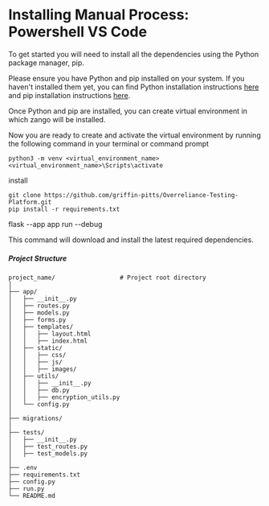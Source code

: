 # Installing Manual Process: Powershell VS Code

To get started you will need to install all the dependencies using the Python package manager, pip.

Please ensure you have Python and pip installed on your system. If you haven't installed them yet, you can find Python installation instructions [here](https://www.python.org/downloads/) and pip installation instructions [here](https://pip.pypa.io/en/stable/installation/).

Once Python and pip are installed, you can create virtual environment in which zango will be installed.

Now you are ready to create and activate the virtual environment by running the following command in your terminal or command prompt

```shell
python3 -m venv <virtual_environment_name>
<virtual_environment_name>\Scripts\activate
```

install

```shell
git clone https://github.com/griffin-pitts/Overreliance-Testing-Platform.git
pip install -r requirements.txt
```

flask --app app run --debug

This command will download and install the latest required dependencies.

##### Project Structure

```plaintext
project_name/                  # Project root directory
│
├── app/
│   ├── __init__.py
│   ├── routes.py
│   ├── models.py
│   ├── forms.py
│   ├── templates/
│   │   ├── layout.html
│   │   ├── index.html
│   ├── static/
│   │   ├── css/
│   │   ├── js/
│   │   ├── images/
│   ├── utils/
│   │   ├── __init__.py
│   │   ├── db.py
│   │   ├── encryption_utils.py
│   └── config.py
│
├── migrations/
│
├── tests/
│   ├── __init__.py
│   ├── test_routes.py
│   ├── test_models.py
│
├── .env
├── requirements.txt
├── config.py
├── run.py
└── README.md
```
